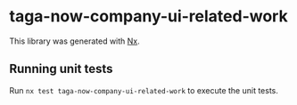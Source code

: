 # taga-now-company-ui-related-work

This library was generated with [Nx](https://nx.dev).

## Running unit tests

Run `nx test taga-now-company-ui-related-work` to execute the unit tests.
